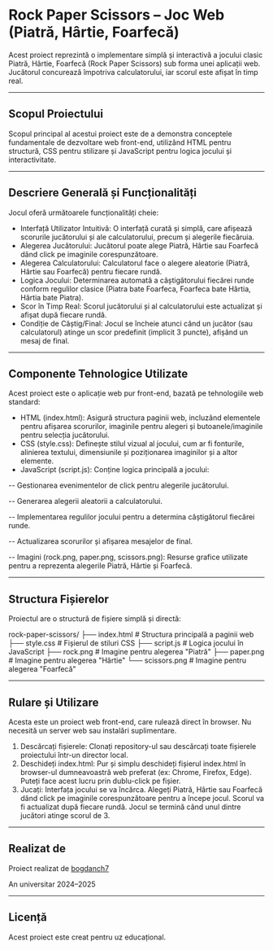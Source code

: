 # Rock Paper Scissors – Joc Web (Piatră, Hârtie, Foarfecă)

Acest proiect reprezintă o implementare simplă și interactivă a jocului clasic Piatră, Hârtie, Foarfecă (Rock Paper Scissors) sub forma unei aplicații web. Jucătorul concurează împotriva calculatorului, iar scorul este afișat în timp real.

---

## Scopul Proiectului

Scopul principal al acestui proiect este de a demonstra conceptele fundamentale de dezvoltare web front-end, utilizând HTML pentru structură, CSS pentru stilizare și JavaScript pentru logica jocului și interactivitate.

---

## Descriere Generală și Funcționalități

Jocul oferă următoarele funcționalități cheie:
- Interfață Utilizator Intuitivă: O interfață curată și simplă, care afișează scorurile jucătorului și ale calculatorului, precum și alegerile fiecăruia.
- Alegerea Jucătorului: Jucătorul poate alege Piatră, Hârtie sau Foarfecă dând click pe imaginile corespunzătoare.
- Alegerea Calculatorului: Calculatorul face o alegere aleatorie (Piatră, Hârtie sau Foarfecă) pentru fiecare rundă.
- Logica Jocului: Determinarea automată a câștigătorului fiecărei runde conform regulilor clasice (Piatra bate Foarfeca, Foarfeca bate Hârtia, Hârtia bate Piatra).
- Scor în Timp Real: Scorul jucătorului și al calculatorului este actualizat și afișat după fiecare rundă.
- Condiție de Câștig/Final: Jocul se încheie atunci când un jucător (sau calculatorul) atinge un scor predefinit (implicit 3 puncte), afișând un mesaj de final.

---

## Componente Tehnologice Utilizate

Acest proiect este o aplicație web pur front-end, bazată pe tehnologiile web standard:
- HTML (index.html): Asigură structura paginii web, incluzând elementele pentru afișarea scorurilor, imaginile pentru alegeri și butoanele/imaginile pentru selecția jucătorului.
- CSS (style.css): Definește stilul vizual al jocului, cum ar fi fonturile, alinierea textului, dimensiunile și poziționarea imaginilor și a altor elemente.
- JavaScript (script.js): Conține logica principală a jocului:

-- Gestionarea evenimentelor de click pentru alegerile jucătorului.

-- Generarea alegerii aleatorii a calculatorului.

-- Implementarea regulilor jocului pentru a determina câștigătorul fiecărei runde.

-- Actualizarea scorurilor și afișarea mesajelor de final.

-- Imagini (rock.png, paper.png, scissors.png): Resurse grafice utilizate pentru a reprezenta alegerile Piatră, Hârtie și Foarfecă.

---

## Structura Fișierelor

Proiectul are o structură de fișiere simplă și directă:

rock-paper-scissors/
├── index.html        # Structura principală a paginii web
├── style.css         # Fișierul de stiluri CSS
├── script.js         # Logica jocului în JavaScript
├── rock.png          # Imagine pentru alegerea "Piatră"
├── paper.png         # Imagine pentru alegerea "Hârtie"
└── scissors.png      # Imagine pentru alegerea "Foarfecă"

---

## Rulare și Utilizare

Acesta este un proiect web front-end, care rulează direct în browser. Nu necesită un server web sau instalări suplimentare.
1. Descărcați fișierele: Clonați repository-ul sau descărcați toate fișierele proiectului într-un director local.
2. Deschideți index.html: Pur și simplu deschideți fișierul index.html în browser-ul dumneavoastră web preferat (ex: Chrome, Firefox, Edge). Puteți face acest lucru prin dublu-click pe fișier.
3. Jucați: Interfața jocului se va încărca. Alegeți Piatră, Hârtie sau Foarfecă dând click pe imaginile corespunzătoare pentru a începe jocul. Scorul va fi actualizat după fiecare rundă. Jocul se termină când unul dintre jucători atinge scorul de 3.

---

## Realizat de

Proiect realizat de [bogdanch7](https://github.com/bogdanch7)

An universitar 2024–2025

---

## Licență

Acest proiect este creat pentru uz educațional.
